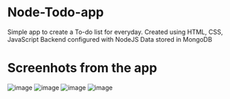 # Node-Todo-app
Simple app to create a To-do list for everyday.
Created using HTML, CSS, JavaScript
Backend configured with NodeJS
Data stored in MongoDB

# Screenhots from the app
![image](https://user-images.githubusercontent.com/67317674/214088161-4ef09efb-56ef-40d6-a3e7-16903a7138cd.png)
![image](https://user-images.githubusercontent.com/67317674/214088615-2eca20f1-dce8-4de8-b182-fc704d563cd4.png)
![image](https://user-images.githubusercontent.com/67317674/214088950-26a53f0f-67a7-4d1d-a718-adeb67673a3d.png)
![image](https://user-images.githubusercontent.com/67317674/214089040-87bbe614-ea30-4dc2-b717-ef8a1a937aa8.png)
